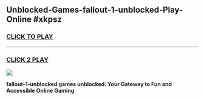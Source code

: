 
## Unblocked-Games-fallout-1-unblocked-Play-Online #xkpsz
<h3>
<a href="https://news.freeplayer.one?title=fallout-1-unblocked&ref=3">CLICK TO PLAY</a></h3>
<hr>

<h3>
<a href="https://news.freeplayer.one?title=fallout-1-unblocked&ref=3">CLICK 2 PLAY</a>
  
</h3>

<a href="https://news.freeplayer.one?title=fallout-1-unblocked&ref=3"><img src="https://clearcache.store/games.png"></a>


**fallout-1-unblocked games unblocked: Your Gateway to Fun and Accessible Online Gaming**
